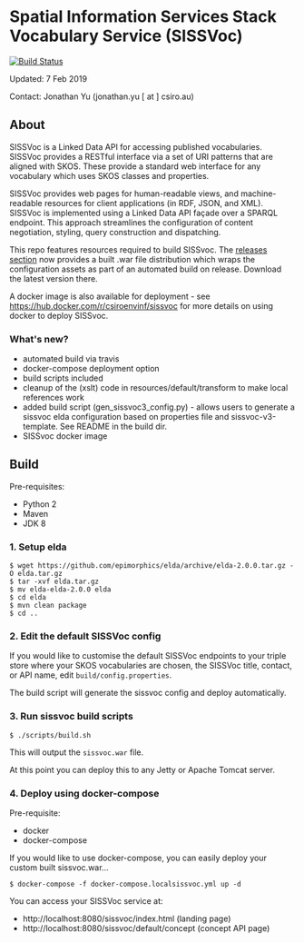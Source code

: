 # Spatial Information Services Stack Vocabulary Service (SISSVoc)

[![Build Status](https://travis-ci.org/SISS/SISSVoc.svg?branch=master)](https://travis-ci.org/SISS/SISSVoc)

Updated: 7 Feb 2019

Contact: Jonathan Yu (jonathan.yu [ at ] csiro.au)


## About

SISSVoc is a Linked Data API for accessing published vocabularies. SISSVoc provides a RESTful interface via a set of URI patterns that are aligned with SKOS. These provide a standard web interface for any vocabulary which uses SKOS classes and properties.

SISSVoc provides web pages for human-readable views, and machine-readable resources for client applications (in RDF, JSON, and XML). SISSVoc is implemented using a Linked Data API façade over a SPARQL endpoint. This approach streamlines the configuration of content negotiation, styling, query construction and dispatching.

This repo features resources required to build SISSvoc. The [releases section](https://github.com/SISS/SISSVoc/releases) now provides a built .war file distribution which wraps the configuration assets as part of an automated build on release. Download the latest version there.

A docker image is also available for deployment - see https://hub.docker.com/r/csiroenvinf/sissvoc for more details on using docker to deploy SISSvoc.

### What's new?

* automated build via travis
* docker-compose deployment option
* build scripts included
* cleanup of the (xslt) code in resources/default/transform to make local references work
* added build script (gen_sissvoc3_config.py) - allows users to generate a sissvoc elda configuration based on properties file and sissvoc-v3-template. See README in the build dir.
* SISSvoc docker image

## Build

Pre-requisites:
* Python 2
* Maven
* JDK 8

### 1. Setup elda
```
$ wget https://github.com/epimorphics/elda/archive/elda-2.0.0.tar.gz -O elda.tar.gz
$ tar -xvf elda.tar.gz
$ mv elda-elda-2.0.0 elda
$ cd elda
$ mvn clean package
$ cd ..
```

### 2. Edit the default SISSVoc config

If you would like to customise the default SISSVoc endpoints to your
triple store where your SKOS vocabularies are chosen, the SISSVoc title,
contact, or API name, edit `build/config.properties`.

The build script will generate the sissvoc config and deploy automatically.

### 3. Run sissvoc build scripts
```
$ ./scripts/build.sh
```
This will output the `sissvoc.war` file.

At this point you can deploy this to any Jetty or Apache Tomcat server.

### 4. Deploy using docker-compose

Pre-requisite:
* docker
* docker-compose

If you would like to use docker-compose, you can easily deploy your custom built sissvoc.war...
```
$ docker-compose -f docker-compose.localsissvoc.yml up -d
```

You can access your SISSVoc service at: 
* http://localhost:8080/sissvoc/index.html (landing page)
* http://localhost:8080/sissvoc/default/concept (concept API page)
